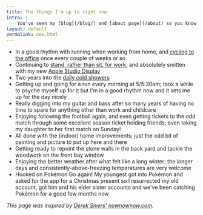 ```yaml
---
title: The things I'm up to right now
intro: |
    You've seen my [blog](/blog/) and [about page](/about) so you know what I'm interested in and how I ended up doing what I do, but what am I up to *right now*?
layout: default
permalink: now.html
---
```


- In a good rhythm with running when working from home, and [cycling to the office](https://twitter.com/tempertemper/status/1546555003560771585) once every couple of weeks or so
- Continuing to [stand, rather than sit, for work](https://mastodon.social/@tempertemper/110281662026715175), and absolutely smitten with my new [Apple Studio Display](https://www.apple.com/uk/studio-display/)
- Two years into the [daily cold showers](https://www.bbc.co.uk/programmes/m000v83f)
- Getting up and going for a run every morning at 5/5:30am; took a while to psyche myself up for it but I'm in a good rhythm now and it sets me up for the day nicely
- Really digging into my guitar and bass after so many years of having no time to spare for anything other than work and childcare
- Enjoying following the football again, and even getting tickets to the odd match through some excellent season ticket holding friends; even taking my daughter to her first match on Sunday!
- All done with the (indoor) home improvements; just the odd bit of painting and picture to put up here and there
- Getting ready to repoint the stone walls in the back yard and tackle the woodwork on the front bay window
- Enjoying the better weather after what felt like a long winter; the longer days and consistently-above-freezing temperatures are very welcome
- Hooked on Pokémon Go again! My youngest got into Pokémon and asked for the app for a Christmas present so I resurrected my old account, got him and his elder sister accounts and we've been catching Pokémon for a good few months now

<i>This page was inspired by [Derek Sivers' nownownow.com](https://nownownow.com/about).</i>

